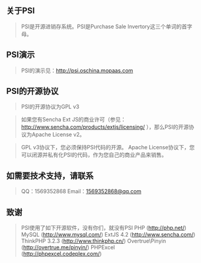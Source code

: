 关于PSI
-------------
>PSI是开源进销存系统。PSI是Purchase Sale Invertory这三个单词的首字母。

PSI演示
-------------
>PSI的演示见：http://psi.oschina.mopaas.com

PSI的开源协议
-------------
>PSI的开源协议为GPL v3

>如果您有Sencha Ext JS的商业许可（参见： http://www.sencha.com/products/extjs/licensing/ ），那么PSI的开源协议为Apache License v2。

>GPL v3协议下，您必须保持PSI代码的开源。 
>Apache License协议下，您可以闭源并私有化PSI的代码，作为您自己的商业产品来销售。

如需要技术支持，请联系
-------------
>QQ：1569352868
>Email：1569352868@qq.com

致谢
-------------
>PSI使用了如下开源软件，没有你们，就没有PSI
>PHP (http://php.net/)
>MySQL (http://www.mysql.com/)
>ExtJS 4.2 (http://www.sencha.com/)
>ThinkPHP 3.2.3 (http://www.thinkphp.cn/)
>Overtrue\Pinyin (http://overtrue.me/pinyin/)
>PHPExcel (http://phpexcel.codeplex.com/)

